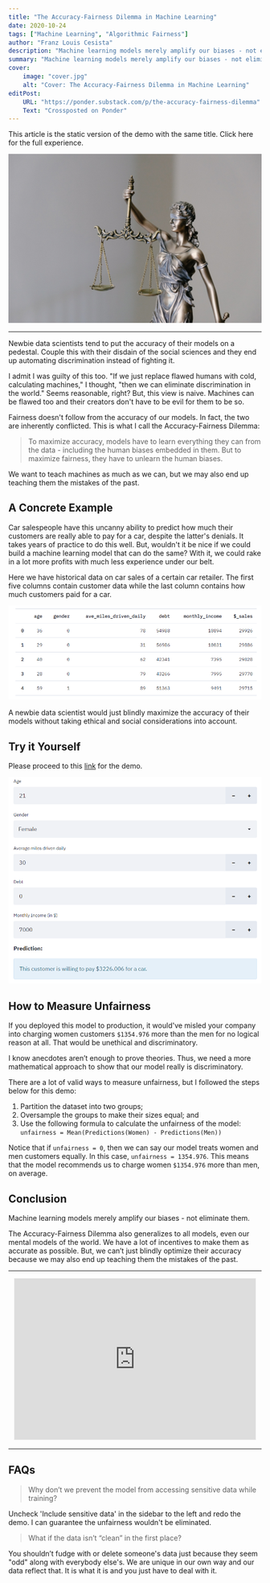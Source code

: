 ```yaml
---
title: "The Accuracy-Fairness Dilemma in Machine Learning"
date: 2020-10-24
tags: ["Machine Learning", "Algorithmic Fairness"]
author: "Franz Louis Cesista"
description: "Machine learning models merely amplify our biases - not eliminate them."
summary: "Machine learning models merely amplify our biases - not eliminate them."
cover:
    image: "cover.jpg"
    alt: "Cover: The Accuracy-Fairness Dilemma in Machine Learning"
editPost:
    URL: "https://ponder.substack.com/p/the-accuracy-fairness-dilemma"
    Text: "Crossposted on Ponder"
---
```


This article is the static version of the demo with the same title. Click here for the full experience.

![cover](cover.jpg)

---

Newbie data scientists tend to put the accuracy of their models on a pedestal. Couple this with their disdain of the social sciences and they end up automating discrimination instead of fighting it.

I admit I was guilty of this too. "If we just replace flawed humans with cold, calculating machines," I thought, "then we can eliminate discrimination in the world." Seems reasonable, right? But, this view is naive. Machines can be flawed too and their creators don't have to be evil for them to be so.

Fairness doesn't follow from the accuracy of our models. In fact, the two are inherently conflicted. This is what I call the Accuracy-Fairness Dilemma:

> To maximize accuracy, models have to learn everything they can from the data - including the human biases embedded in them. But to maximize fairness, they have to unlearn the human biases.

We want to teach machines as much as we can, but we may also end up teaching them the mistakes of the past.

## A Concrete Example

Car salespeople have this uncanny ability to predict how much their customers are really able to pay for a car, despite the latter's denials. It takes years of practice to do this well. But, wouldn't it be nice if we could build a machine learning model that can do the same? With it, we could rake in a lot more profits with much less experience under our belt.

Here we have historical data on car sales of a certain car retailer. The first five columns contain customer data while the last column contains how much customers paid for a car.

![Sample data](1.png)

A newbie data scientist would just blindly maximize the accuracy of their models without taking ethical and social considerations into account.

## Try it Yourself

Please proceed to this [link](https://share.streamlit.io/leloykun/accuracy-fairness-dilemma/main) for the demo.

![Demo](2.png)

## How to Measure Unfairness

If you deployed this model to production, it would've misled your company into charging women customers `$1354.976` more than the men for no logical reason at all. That would be unethical and discriminatory.

I know anecdotes aren’t enough to prove theories. Thus, we need a more mathematical approach to show that our model really is discriminatory.

There are a lot of valid ways to measure unfairness, but I followed the steps below for this demo:

1. Partition the dataset into two groups;
2. Oversample the groups to make their sizes equal; and
3. Use the following formula to calculate the unfairness of the model: `unfairness = Mean(Predictions(Women) - Predictions(Men))`

Notice that if `unfairness = 0`, then we can say our model treats women and men customers equally. In this case, `unfairness = 1354.976`. This means that the model recommends us to charge women `$1354.976` more than men, on average.

## Conclusion

Machine learning models merely amplify our biases - not eliminate them.

The Accuracy-Fairness Dilemma also generalizes to all models, even our mental models of the world. We have a lot of incentives to make them as accurate as possible. But, we can’t just blindly optimize their accuracy because we may also end up teaching them the mistakes of the past.

---

<center><iframe src="https://ponder.substack.com/embed" width="480" height="320" style="border:1px solid #EEE; background:white;" frameborder="0" scrolling="no"></iframe></center>

---

## FAQs

> Why don’t we prevent the model from accessing sensitive data while training?

Uncheck 'Include sensitive data' in the sidebar to the left and redo the demo. I can guarantee the unfairness wouldn't be eliminated.

> What if the data isn’t “clean” in the first place?

You shouldn’t fudge with or delete someone's data just because they seem "odd" along with everybody else's. We are unique in our own way and our data reflect that. It is what it is and you just have to deal with it.
